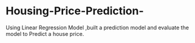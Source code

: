 # Housing-Price-Prediction-

Using Linear Regression Model ,built a prediction model and evaluate the model to Predict a house price.
